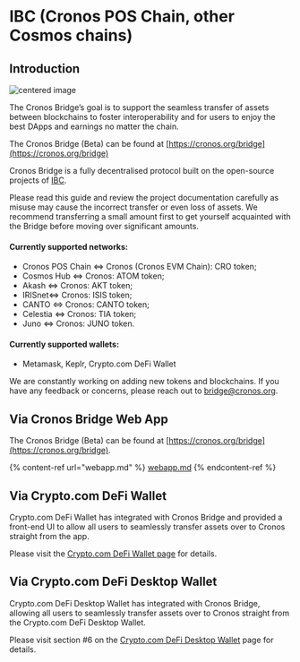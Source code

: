 # IBC (Cronos POS Chain, other Cosmos chains)

## Introduction

![centered image](../assets/webappintro.png)

The Cronos Bridge’s goal is to support the seamless transfer of assets between blockchains to foster interoperability and for users to enjoy the best DApps and earnings no matter the chain.

The Cronos Bridge (Beta) can be found at [https://cronos.org/bridge](https://cronos.org/bridge)

Cronos Bridge is a fully decentralised protocol built on the open-source projects of [IBC](https://ibcprotocol.org/).

Please read this guide and review the project documentation carefully as misuse may cause the incorrect transfer or even loss of assets. We recommend transferring a small amount first to get yourself acquainted with the Bridge before moving over significant amounts.

#### Currently supported networks:

* Cronos POS Chain <=> Cronos (Cronos EVM Chain): CRO token;
* Cosmos Hub <=> Cronos: ATOM token;
* Akash <=> Cronos: AKT token;
* IRISnet<=> Cronos: ISIS token;
* CANTO <=> Cronos: CANTO token;
* Celestia <=> Cronos: TIA token;
* Juno <=> Cronos: JUNO token.

#### Currently supported wallets:

* Metamask, Keplr, Crypto.com DeFi Wallet

We are constantly working on adding new tokens and blockchains. If you have any feedback or concerns, please reach out to bridge@cronos.org.

## Via Cronos Bridge Web App

The Cronos Bridge (Beta) can be found at [https://cronos.org/bridge](https://cronos.org/bridge).

{% content-ref url="webapp.md" %}
[webapp.md](webapp.md)
{% endcontent-ref %}

## Via Crypto.com DeFi Wallet

Crypto.com DeFi Wallet has integrated with Cronos Bridge and provided a front-end UI to allow all users to seamlessly transfer assets over to Cronos straight from the app.

Please visit the [Crypto.com DeFi Wallet page](https://help.crypto.com/en/articles/5645017-cronos-bridge) for details.

## Via Crypto.com DeFi Desktop Wallet

Crypto.com DeFi Desktop Wallet has integrated with Cronos Bridge, allowing all users to seamlessly transfer assets over to Cronos straight from the Crypto.com DeFi Desktop Wallet.

Please visit section #6 on the [Crypto.com DeFi Desktop Wallet](https://help.crypto.com/en/articles/6261967-what-is-crypto-com-defi-desktop-wallet) page for details.
